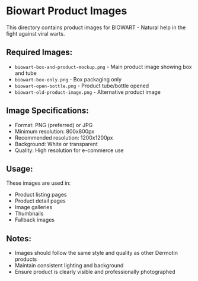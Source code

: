 # Biowart Product Images

This directory contains product images for BIOWART - Natural help in the fight against viral warts.

## Required Images:
- `biowart-box-and-product-mockup.png` - Main product image showing box and tube
- `biowart-box-only.png` - Box packaging only
- `biowart-open-bottle.png` - Product tube/bottle opened
- `biowart-old-product-image.png` - Alternative product image

## Image Specifications:
- Format: PNG (preferred) or JPG
- Minimum resolution: 800x800px
- Recommended resolution: 1200x1200px
- Background: White or transparent
- Quality: High resolution for e-commerce use

## Usage:
These images are used in:
- Product listing pages
- Product detail pages
- Image galleries
- Thumbnails
- Fallback images

## Notes:
- Images should follow the same style and quality as other Dermotin products
- Maintain consistent lighting and background
- Ensure product is clearly visible and professionally photographed
